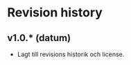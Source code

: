 Revision history
============================



v1.0.* (datum)
------------------------
* Lagt till revisions historik och license.
